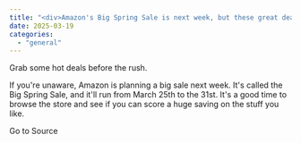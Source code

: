 ```yaml
---
title: "<div>Amazon's Big Spring Sale is next week, but these great deals are already live</div>"
date: 2025-03-19
categories: 
  - "general"
---
```


Grab some hot deals before the rush.

If you're unaware, Amazon is planning a big sale next week. It's called the Big Spring Sale, and it'll run from March 25th to the 31st. It's a good time to browse the store and see if you can score a huge saving on the stuff you like.

Go to Source
